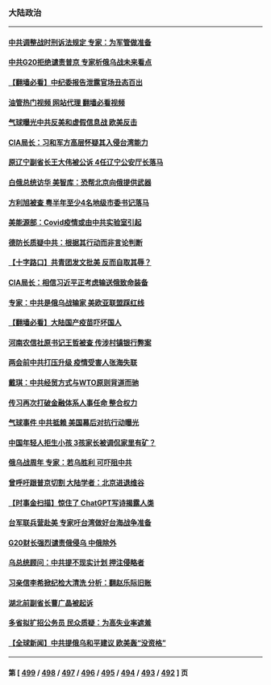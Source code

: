 ### 大陆政治
---
#### [中共调整战时刑诉法规定 专家：为军管做准备](../../pages/ncid277/n13939218.md?02271645) 
#### [中共G20拒绝谴责普京 专家析俄乌战未来看点](../../pages/ncid277/n13936652.md?02271645) 
#### [【翻墙必看】中纪委报告泄露官场丑态百出](../../pages/ncid277/n13939069.md?02271645) 
#### [油管热门视频 网站代理 翻墙必看视频](http://138.2.39.72:81/youtube.html?epic-marker?02271645)
#### [气球曝光中共反美和虚假信息战 欧美反击](../../pages/ncid277/n13938863.md?02271645) 
#### [CIA局长：习和军方高层怀疑其入侵台湾能力](../../pages/ncid277/n13938935.md?02271645) 
#### [原辽宁副省长王大伟被公诉 4任辽宁公安厅长落马](../../pages/ncid277/n13938878.md?02271645) 
#### [白俄总统访华 美智库：恐帮北京向俄提供武器](../../pages/ncid277/n13938888.md?02271645) 
#### [方利旭被查 粤半年至少4名地级市委书记落马](../../pages/ncid277/n13938893.md?02271645) 
#### [美能源部：Covid疫情或由中共实验室引起](../../pages/ncid277/n13938865.md?02271645) 
#### [德防长质疑中共：根据其行动而非言论判断](../../pages/ncid277/n13938864.md?02271645) 
#### [【十字路口】共青团发文批美 反而自取其辱？](../../pages/ncid277/n13938143.md?02271645) 
#### [CIA局长：相信习近平正考虑输送俄致命装备](../../pages/ncid277/n13938427.md?02271645) 
#### [专家：中共是俄乌战输家 美欧亚联盟踩红线](../../pages/ncid277/n13937688.md?02271645) 
#### [【翻墙必看】大陆国产疫苗吓坏国人](../../pages/ncid277/n13938390.md?02271645) 
#### [河南农信社原书记王哲被查 传涉村镇银行弊案](../../pages/ncid277/n13938061.md?02271645) 
#### [两会前中共打压升级 疫情受害人张海失联](../../pages/ncid277/n13938299.md?02271645) 
#### [戴琪：中共经贸方式与WTO原则背道而驰](../../pages/ncid277/n13938289.md?02271645) 
#### [传习再次打破金融体系人事任命 整合权力](../../pages/ncid277/n13938266.md?02271645) 
#### [气球事件 中共抵赖 美国幕后对抗行动曝光](../../pages/ncid277/n13938261.md?02271645) 
#### [中国年轻人拒生小孩 3孩家长被调侃家里有矿？](../../pages/ncid277/n13938079.md?02271645) 
#### [俄乌战周年 专家：若乌胜利 可吓阻中共](../../pages/ncid277/n13938152.md?02271645) 
#### [曾呼吁跟普京切割 大陆学者：北京进退维谷](../../pages/ncid277/n13938226.md?02271645) 
#### [【时事金扫描】惊住了 ChatGPT写诗揭露人类](../../pages/ncid277/n13938142.md?02271645) 
#### [台军联兵营赴美 专家吁台湾做好台海战争准备](../../pages/ncid277/n13936653.md?02271645) 
#### [G20财长强烈谴责俄侵乌 中俄除外](../../pages/ncid277/n13938118.md?02271645) 
#### [乌总统顾问：中共提不现实计划 押注侵略者](../../pages/ncid277/n13938202.md?02271645) 
#### [习亲信李希掀纪检大清洗 分析：翻赵乐际旧账](../../pages/ncid277/n13938038.md?02271645) 
#### [湖北前副省长曹广晶被起诉](../../pages/ncid277/n13938126.md?02271645) 
#### [多省拟扩招公务员 民众质疑：为高失业率遮羞](../../pages/ncid277/n13938117.md?02271645) 
#### [【全球新闻】中共提俄乌和平建议 欧美轰“没资格”](../../pages/ncid277/n13937884.md?02271645) 

---
#### 第 [ [499](./499.md?02271645) / [498](./498.md?02271645) / [497](./497.md?02271645) / [496](./496.md?02271645) / [495](./495.md?02271645) / [494](./494.md?02271645) / [493](./493.md?02271645) / [492](./492.md?02271645) ] 页
